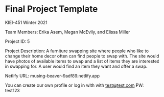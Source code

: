 # Final Project Template

KIEI-451 Winter 2021

Team Members: Erika Asem, Megan McEvily, and Elissa Miller

Project ID: 5

Project Description: A furniture swapping site where people who like to change their home decor often can find people to swap with. The site would have photos of available items to swap and a list of items they are interested in swapping for. A user would find an item they want and offer a swap.
 

Netlify URL: musing-beaver-9adf89.netlify.app

You can create our own profile or log in with with test@test.com PW: test123